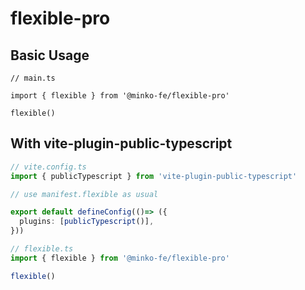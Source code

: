 # flexible-pro

## Basic Usage

```tsx
// main.ts

import { flexible } from '@minko-fe/flexible-pro'

flexible()
```

## With vite-plugin-public-typescript

```ts
// vite.config.ts
import { publicTypescript } from 'vite-plugin-public-typescript'

// use manifest.flexible as usual

export default defineConfig(()=> ({
  plugins: [publicTypescript()],
}))
```

```ts
// flexible.ts
import { flexible } from '@minko-fe/flexible-pro'

flexible()
```
